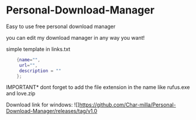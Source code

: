 # Personal-Download-Manager

Easy to use free personal download manager

you can edit my download manager in any way you want!

simple template in links.txt

```lua
	{name="", 
	 url="", 
	 description = ""
	};
```

IMPORTANT* dont forget to add the file extension in the name like rufus.exe and love.zip

Download link for windows: ![]https://github.com/Char-milla/Personal-Download-Manager/releases/tag/v1.0
